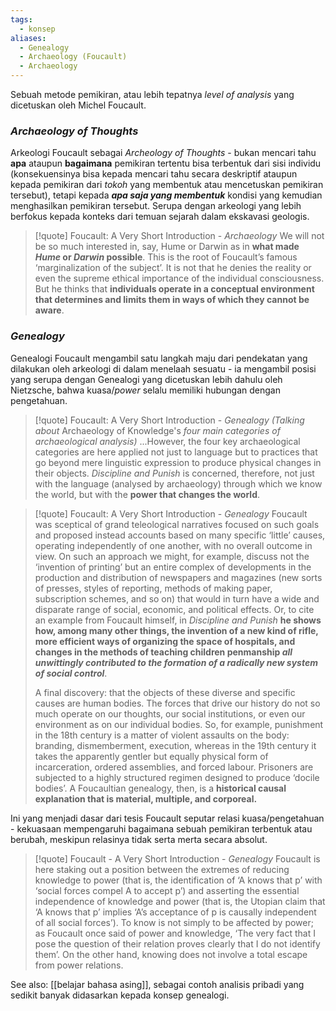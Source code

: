 ```yaml
---
tags:
  - konsep
aliases:
  - Genealogy
  - Archaeology (Foucault)
  - Archaeology
---
```

Sebuah metode pemikiran, atau lebih tepatnya *level of analysis* yang dicetuskan oleh Michel Foucault.

### *Archaeology of Thoughts*

Arkeologi Foucault sebagai *Archeology of Thoughts* - bukan mencari tahu **apa** ataupun **bagaimana** pemikiran tertentu bisa terbentuk dari sisi individu (konsekuensinya bisa kepada mencari tahu secara deskriptif ataupun kepada pemikiran dari *tokoh* yang membentuk atau mencetuskan pemikiran tersebut), tetapi kepada ***apa saja yang membentuk*** kondisi yang kemudian menghasilkan pemikiran tersebut. Serupa dengan arkeologi yang lebih berfokus kepada konteks dari temuan sejarah dalam ekskavasi geologis.

> [!quote] Foucault: A Very Short Introduction - *Archaeology*
> We will not be so much interested in, say, Hume or Darwin as in **what made *Hume* or *Darwin* possible**. This is the root of Foucault’s famous ‘marginalization of the subject’. It is not that he denies the reality or even the supreme ethical importance of the individual consciousness. But he thinks that **individuals operate in a conceptual environment that determines and limits them in ways of which they cannot be aware**.

### *Genealogy*

Genealogi Foucault mengambil satu langkah maju dari pendekatan yang dilakukan oleh arkeologi di dalam menelaah sesuatu - ia mengambil posisi yang serupa dengan Genealogi yang dicetuskan lebih dahulu oleh Nietzsche, bahwa kuasa/*power* selalu memiliki hubungan dengan pengetahuan.

> [!quote] Foucault: A Very Short Introduction - *Genealogy*
> *(Talking about* Archaeology of Knowledge's *four main categories of archaeological analysis)* ...However, the four key archaeological categories are here applied not just to language but to practices that go beyond mere linguistic expression to produce physical changes in their objects. *Discipline and Punish* is concerned, therefore, not just with the language (analysed by archaeology) through which we know the world, but with the **power that changes the world**.

> [!quote] Foucault: A Very Short Introduction - *Genealogy*
> Foucault was sceptical of grand teleological narratives focused on such goals and proposed instead accounts based on many specific ‘little’ causes, operating independently of one another, with no overall outcome in view. On such an approach we might, for example, discuss not the ‘invention of printing’ but an entire complex of developments in the production and distribution of newspapers and magazines (new sorts of presses, styles of reporting, methods of making paper, subscription schemes, and so on) that would in turn have a wide and disparate range of social, economic, and political effects. Or, to cite an example from Foucault himself, in *Discipline and Punish* **he shows how, among many other things, the invention of a new kind of rifle, more efficient ways of organizing the space of hospitals, and changes in the methods of teaching children penmanship *all unwittingly contributed to the formation of a radically new system of social control***.
> 
> A final discovery: that the objects of these diverse and specific causes are human bodies. The forces that drive our history do not so much operate on our thoughts, our social institutions, or even our environment as on our individual bodies. So, for example, punishment in the 18th century is a matter of violent assaults on the body: branding, dismemberment, execution, whereas in the 19th century it takes the apparently gentler but equally physical form of incarceration, ordered assemblies, and forced labour. Prisoners are subjected to a highly structured regimen designed to produce ‘docile bodies’. A Foucaultian genealogy, then, is a **historical causal explanation that is material, multiple, and corporeal.**

Ini yang menjadi dasar dari tesis Foucault seputar relasi kuasa/pengetahuan - kekuasaan mempengaruhi bagaimana sebuah pemikiran terbentuk atau berubah, meskipun relasinya tidak serta merta secara absolut.

> [!quote] Foucault - A Very Short Introduction - *Genealogy*
> Foucault is here staking out a position between the extremes of reducing knowledge to power (that is, the identification of ‘A knows that p’ with ‘social forces compel A to accept p’) and asserting the essential independence of knowledge and power (that is, the Utopian claim that ‘A knows that p’ implies ‘A’s acceptance of p is causally independent of all social forces’). To know is not simply to be affected by power; as Foucault once said of power and knowledge, ‘The very fact that I pose the question of their relation proves clearly that I do not identify them’. On the other hand, knowing does not involve a total escape from power relations.

See also: [[belajar bahasa asing]], sebagai contoh analisis pribadi yang sedikit banyak didasarkan kepada konsep genealogi.
